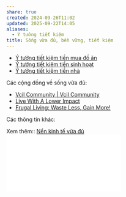 ```yaml
---
share: true
created: 2024-09-26T11:02
updated: 2025-09-22T14:05
aliases:
  - Ý tưởng tiết kiệm
title: Sống vừa đủ, bền vững, tiết kiệm
---
```

- [Ý tưởng tiết kiệm tiền mua đồ ăn](./%C3%9D%20t%C6%B0%E1%BB%9Fng%20ti%E1%BA%BFt%20ki%E1%BB%87m%20ti%E1%BB%81n%20mua%20%C4%91%E1%BB%93%20%C4%83n.md)
- [Ý tưởng tiết kiệm tiền sinh hoạt](./%C3%9D%20t%C6%B0%E1%BB%9Fng%20ti%E1%BA%BFt%20ki%E1%BB%87m%20ti%E1%BB%81n%20sinh%20ho%E1%BA%A1t.md)
- [Ý tưởng tiết kiệm tiền nhà](./N%C6%A1i%20%E1%BB%9F/%C3%9D%20t%C6%B0%E1%BB%9Fng%20ti%E1%BA%BFt%20ki%E1%BB%87m%20ti%E1%BB%81n%20nh%C3%A0.md)

Các cộng đồng về sống vừa đủ:
- [Vcil Community \| Vcil Community](https://www.vcil.community/vi/about)
- [Live With A Lower Impact](https://www.reddit.com/r/ZeroWaste)  
- [Frugal Living: Waste Less, Gain More!](https://www.reddit.com/r/Frugal/wiki/index)  

Các thông tin khác:


Xem thêm:: [Nền kinh tế vừa đủ](../../%E2%9A%A1Hi%E1%BB%83u%20bi%E1%BA%BFt%20s%C3%A2u/Ph%C3%A1t%20tri%E1%BB%83n%20b%E1%BB%81n%20v%E1%BB%AFng.%20C%C3%A1c%20n%E1%BB%81n%20kinh%20t%E1%BA%BF%20thay%20th%E1%BA%BF/C%C3%A1c%20n%E1%BB%81n%20kinh%20t%E1%BA%BF%20thay%20th%E1%BA%BF/N%E1%BB%81n%20kinh%20t%E1%BA%BF%20v%E1%BB%ABa%20%C4%91%E1%BB%A7/index.md)
![[Public] Cẩm nang Hội viên Vcil 1.0.pdf](../../assets/attachments/Public.md)
